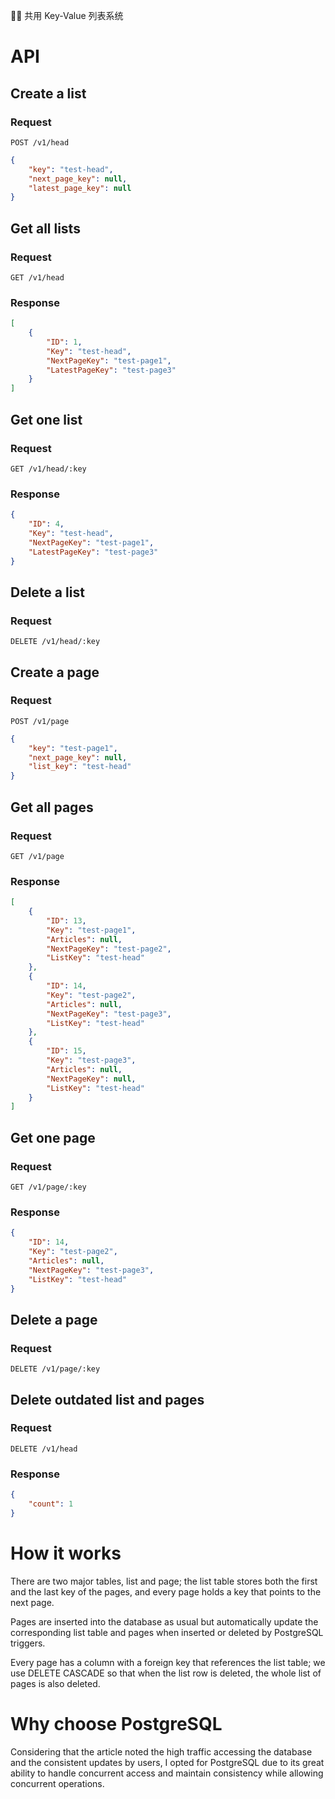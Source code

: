 🔑📝 共用 Key-Value 列表系统

# API

## Create a list

### Request

`POST /v1/head`

```json
{
    "key": "test-head",
    "next_page_key": null,
    "latest_page_key": null
}
```

## Get all lists

### Request

`GET /v1/head`

### Response

```json
[
    {
        "ID": 1,
        "Key": "test-head",
        "NextPageKey": "test-page1",
        "LatestPageKey": "test-page3"
    }
]
```

## Get one list

### Request

`GET /v1/head/:key`

### Response

```json
{
    "ID": 4,
    "Key": "test-head",
    "NextPageKey": "test-page1",
    "LatestPageKey": "test-page3"
}
```

## Delete a list

### Request

`DELETE /v1/head/:key`

## Create a page

### Request

`POST /v1/page`

```json
{
    "key": "test-page1",
    "next_page_key": null,
    "list_key": "test-head"
}
```

## Get all pages

### Request

`GET /v1/page`

### Response

```json
[
    {
        "ID": 13,
        "Key": "test-page1",
        "Articles": null,
        "NextPageKey": "test-page2",
        "ListKey": "test-head"
    },
    {
        "ID": 14,
        "Key": "test-page2",
        "Articles": null,
        "NextPageKey": "test-page3",
        "ListKey": "test-head"
    },
    {
        "ID": 15,
        "Key": "test-page3",
        "Articles": null,
        "NextPageKey": null,
        "ListKey": "test-head"
    }
]
```

## Get one page

### Request

`GET /v1/page/:key`

### Response

```json
{
    "ID": 14,
    "Key": "test-page2",
    "Articles": null,
    "NextPageKey": "test-page3",
    "ListKey": "test-head"
}
```

## Delete a page

### Request

`DELETE /v1/page/:key`

## Delete outdated list and pages

### Request

`DELETE /v1/head`

### Response

```json
{
    "count": 1
}
```



# How it works

There are two major tables, list and page; the list table stores both the first and the last key of the pages, and every page holds a key that points to the next page.

Pages are inserted into the database as usual but automatically update the corresponding list table and pages when inserted or deleted by PostgreSQL triggers.

Every page has a column with a foreign key that references the list table; we use DELETE CASCADE so that when the list row is deleted, the whole list of pages is also deleted.

# Why choose PostgreSQL

Considering that the article noted the high traffic accessing the database and the consistent updates by users, I opted for PostgreSQL due to its great ability to handle concurrent access and maintain consistency while allowing concurrent operations.
